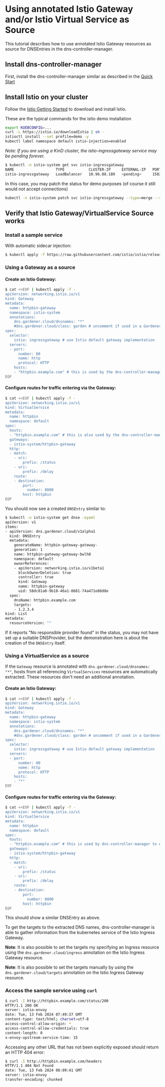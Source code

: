 # Using annotated Istio Gateway and/or Istio Virtual Service as Source
This tutorial describes how to use annotated Istio Gateway resources as source for DNSEntries in the dns-controller-manager.

## Install dns-controller-manager
First, install the dns-controller-manager similar as described in the [Quick Start](../../README.md#quick-start)

## Install Istio on your cluster

Follow the [Istio Getting Started](https://istio.io/latest/docs/setup/getting-started/) to download and install Istio.

These are the typical commands for the istio demo installation

```bash
export KUEBCONFIG=...
curl -L https://istio.io/downloadIstio | sh -
istioctl install --set profile=demo -y
kubectl label namespace default istio-injection=enabled
```

*Note: If you are using a KinD cluster, the istio-ingressgateway service may be pending forever.*

```bash
$ kubectl -n istio-system get svc istio-ingressgateway
NAME                   TYPE           CLUSTER-IP     EXTERNAL-IP   PORT(S)                                                                      AGE
istio-ingressgateway   LoadBalancer   10.96.88.189   <pending>     15021:30590/TCP,80:30185/TCP,443:30075/TCP,31400:30129/TCP,15443:30956/TCP   13m
```

In this case, you may patch the status for demo purposes (of course it still would not accept connections)
```bash
kubectl -n istio-system patch svc istio-ingressgateway --type=merge --subresource status --patch '{"status":{"loadBalancer":{"ingress":[{"ip":"1.2.3.4"}]}}}'
```

## Verify that Istio Gateway/VirtualService Source works

### Install a sample service
With automatic sidecar injection:
```bash
$ kubectl apply -f https://raw.githubusercontent.com/istio/istio/release-1.20/samples/httpbin/httpbin.yaml
```

### Using a Gateway as a source
#### Create an Istio Gateway:
```bash
$ cat <<EOF | kubectl apply -f -
apiVersion: networking.istio.io/v1
kind: Gateway
metadata:
  name: httpbin-gateway
  namespace: istio-system
  annotations:
    dns.gardener.cloud/dnsnames: "*"
    #dns.gardener.cloud/class: garden # uncomment if used in a Gardener shoot cluster
spec:
  selector:
    istio: ingressgateway # use Istio default gateway implementation
  servers:
  - port:
      number: 80
      name: http
      protocol: HTTP
    hosts:
    - "httpbin.example.com" # this is used by the dns-controller-manager to extract DNS names
EOF
```

#### Configure routes for traffic entering via the Gateway:
```bash
$ cat <<EOF | kubectl apply -f -
apiVersion: networking.istio.io/v1
kind: VirtualService
metadata:
  name: httpbin
  namespace: default
spec:
  hosts:
  - "httpbin.example.com" # this is also used by the dns-controller-manager to extract DNS names
  gateways:
  - istio-system/httpbin-gateway
  http:
  - match:
    - uri:
        prefix: /status
    - uri:
        prefix: /delay
    route:
    - destination:
        port:
          number: 8000
        host: httpbin
EOF
```

You should now see a created `DNSEntry` similar to:

```bash
$ kubectl -n istio-system get dnse -oyaml
apiVersion: v1
items:
- apiVersion: dns.gardener.cloud/v1alpha1
  kind: DNSEntry
  metadata:
    generateName: httpbin-gateway-gateway-
    generation: 1
    name: httpbin-gateway-gateway-bwlh8
    namespace: default
    ownerReferences:
    - apiVersion: networking.istio.io/v1beta1
      blockOwnerDeletion: true
      controller: true
      kind: Gateway
      name: httpbin-gateway
      uid: 58dc81a0-9b18-46a1-8681-74a471e88d8e
  spec:
    dnsName: httpbin.example.com
    targets:
    - 1.2.3.4
kind: List
metadata:
  resourceVersion: ""
```

If it reports "No responsible provider found" in the status, you may not have set up a suitable DNSProvider, but
the demonstration here is about the creation of the `DNSEntry` itself.

### Using a VirtualService as a source

If the `Gateway` resource is annotated with `dns.gardener.cloud/dnsnames: "*"`, hosts from all referencing  `VirtualServices` resources
are automatically extracted. These resources don't need an additional annotation.

#### Create an Istio Gateway:
```bash
$ cat <<EOF | kubectl apply -f -
apiVersion: networking.istio.io/v1
kind: Gateway
metadata:
  name: httpbin-gateway
  namespace: istio-system
  annotations:
    dns.gardener.cloud/dnsnames: "*"
    #dns.gardener.cloud/class: garden # uncomment if used in a Gardener shoot cluster
spec:
  selector:
    istio: ingressgateway # use Istio default gateway implementation
  servers:
  - port:
      number: 80
      name: http
      protocol: HTTP
    hosts:
    - "*"
EOF
```

#### Configure routes for traffic entering via the Gateway:
```bash
$ cat <<EOF | kubectl apply -f -
apiVersion: networking.istio.io/v1
kind: VirtualService
metadata:
  name: httpbin
  namespace: default  
spec:
  hosts:
  - "httpbin.example.com" # this is used by dns-controller-manager to extract DNS names
  gateways:
  - istio-system/httpbin-gateway
  http:
  - match:
    - uri:
        prefix: /status
    - uri:
        prefix: /delay
    route:
    - destination:
        port:
          number: 8000
        host: httpbin
EOF
```

This should show a similar DNSEntry as above.

To get the targets to the extracted DNS names, dns-controller-manager is able to gather information from the kubernetes service of the Istio Ingress Gateway.

**Note**: It is also possible to set the targets my specifying an Ingress resource using the `dns.gardener.cloud/ingress` annotation on the Istio Ingress Gateway resource.

**Note**: It is also possible to set the targets manually by using the `dns.gardener.cloud/targets` annotation on the Istio Ingress Gateway resource.

### Access the sample service using `curl`
```bash
$ curl -I http://httpbin.example.com/status/200
HTTP/1.1 200 OK
server: istio-envoy
date: Tue, 13 Feb 2024 07:49:37 GMT
content-type: text/html; charset=utf-8
access-control-allow-origin: *
access-control-allow-credentials: true
content-length: 0
x-envoy-upstream-service-time: 15
```

Accessing any other URL that has not been explicitly exposed should return an HTTP 404 error:
```bash
$ curl -I http://httpbin.example.com/headers
HTTP/1.1 404 Not Found
date: Tue, 13 Feb 2024 08:09:41 GMT
server: istio-envoy
transfer-encoding: chunked
```
